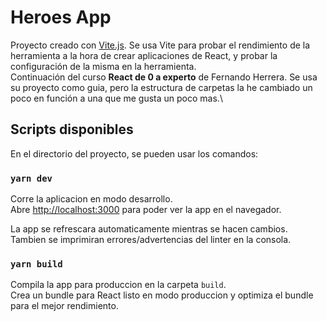 # Heroes App

Proyecto creado con [Vite.js](https://vitejs.dev/). Se usa Vite para probar el rendimiento de la herramienta a la hora de crear aplicaciones de React, y probar la configuración de la misma en la herramienta.\
Continuación del curso **React de 0 a experto** de Fernando Herrera. Se usa su proyecto como guia, pero la estructura de carpetas la he cambiado un poco en función a una que me gusta un poco mas.\

## Scripts disponibles

En el directorio del proyecto, se pueden usar los comandos:

### `yarn dev`

Corre la aplicacion en modo desarrollo.\
Abre [http://localhost:3000](http://localhost:3000) para poder ver la app en el navegador.

La app se refrescara automaticamente mientras se hacen cambios.\
Tambien se imprimiran errores/advertencias del linter en la consola.

### `yarn build`

Compila la app para produccion en la carpeta `build`.\
Crea un bundle para React listo en modo produccion y optimiza el bundle para el mejor rendimiento.
